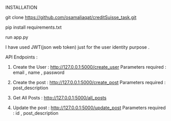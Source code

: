 INSTALLATION

git clone https://github.com/osamaliaqat/creditSuisse_task.git

pip install requirements.txt

run app.py

I have used JWT(json web token) just for the user identity purpose .

API Endpoints :

1. Create the User :
http://127.0.0.1:5000/create_user
Parameters required : email , name , password

2. Create the post :
http://127.0.0.1:5000/create_post
Parameters required : post_description

3. Get All Posts :
http://127.0.0.1:5000/all_posts

4. Update the post :
http://127.0.0.1:5000/update_post
Parameters required : id , post_description

